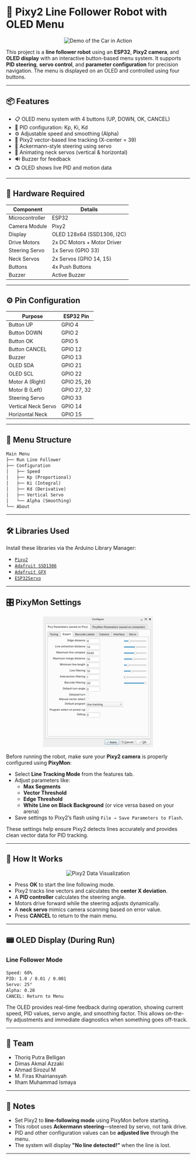 # 🚗 Pixy2 Line Follower Robot with OLED Menu

<div align="center">
  <img src="images/pixyLineDetection.gif" alt="Demo of the Car in Action">
</div>

This project is a **line follower robot** using an **ESP32**, **Pixy2 camera**, and **OLED display** with an interactive button-based menu system. It supports **PID steering**, **servo control**, and **parameter configuration** for precision navigation. The menu is displayed on an OLED and controlled using four buttons.

---

## 📦 Features

- 📋 OLED menu system with 4 buttons (UP, DOWN, OK, CANCEL)
- 🔧 PID configuration: Kp, Ki, Kd
- ⚙️ Adjustable speed and smoothing (Alpha)
- 🎯 Pixy2 vector-based line tracking (X-center = 39)
- 🧠 Ackermann-style steering using servo
- 👀 Animating neck servos (vertical & horizontal)
- 🔊 Buzzer for feedback
- 📺 OLED shows live PID and motion data

---

## 🔌 Hardware Required

| Component             | Details                     |
|----------------------|-----------------------------|
| Microcontroller      | ESP32                       |
| Camera Module        | Pixy2                       |
| Display              | OLED 128x64 (SSD1306, I2C)  |
| Drive Motors         | 2x DC Motors + Motor Driver |
| Steering Servo       | 1x Servo (GPIO 33)          |
| Neck Servos          | 2x Servos (GPIO 14, 15)     |
| Buttons              | 4x Push Buttons             |
| Buzzer               | Active Buzzer               |

---

## ⚙️ Pin Configuration

| Purpose            | ESP32 Pin |
|--------------------|-----------|
| Button UP          | GPIO 4    |
| Button DOWN        | GPIO 2    |
| Button OK          | GPIO 5    |
| Button CANCEL      | GPIO 12   |
| Buzzer             | GPIO 13   |
| OLED SDA           | GPIO 21   |
| OLED SCL           | GPIO 22   |
| Motor A (Right)    | GPIO 25, 26 |
| Motor B (Left)     | GPIO 27, 32 |
| Steering Servo     | GPIO 33   |
| Vertical Neck Servo| GPIO 14   |
| Horizontal Neck    | GPIO 15   |

---

## 📖 Menu Structure

```text
Main Menu
├── Run Line Follower
├── Configuration
│   ├── Speed
│   ├── Kp (Proportional)
│   ├── Ki (Integral)
│   ├── Kd (Derivative)
│   ├── Vertical Servo
│   └── Alpha (Smoothing)
└── About
```
---

## 🛠 Libraries Used

Install these libraries via the Arduino Library Manager:

- [`Pixy2`](https://github.com/charmedlabs/pixy2)
- [`Adafruit SSD1306`](https://github.com/adafruit/Adafruit_SSD1306)
- [`Adafruit GFX`](https://github.com/adafruit/Adafruit-GFX-Library)
- [`ESP32Servo`](https://github.com/jkb-git/ESP32Servo)

---

## 🎛 PixyMon Settings

<div align="center">
  <img src="images/PixyMon Parameters.png" alt="PixyMon Configuration Parameters" width="60%">
</div>

Before running the robot, make sure your **Pixy2 camera** is properly configured using **PixyMon**:

- Select **Line Tracking Mode** from the features tab.
- Adjust parameters like:
  - **Max Segments**
  - **Vector Threshold**
  - **Edge Threshold**
  - **White Line on Black Background** (or vice versa based on your arena)
- Save settings to Pixy2’s flash using `File → Save Parameters to Flash`.

These settings help ensure Pixy2 detects lines accurately and provides clean vector data for PID tracking.


---


## 🚦 How It Works

<div align="center">
  <img src="images/pixyData.gif" alt="Pixy2 Data Visualization">
</div>

- Press **OK** to start the line following mode.
- Pixy2 tracks line vectors and calculates the **center X deviation**.
- A **PID controller** calculates the steering angle.
- Motors drive forward while the steering adjusts dynamically.
- A **neck servo** mimics camera scanning based on error value.
- Press **CANCEL** to return to the main menu.

---

## 📟 OLED Display (During Run)

### Line Follower Mode
```
Speed: 60%
PID: 1.0 / 0.01 / 0.001
Servo: 25°
Alpha: 0.20
CANCEL: Return to Menu
```

The OLED provides real-time feedback during operation, showing current speed, PID values, servo angle, and smoothing factor. This allows on-the-fly adjustments and immediate diagnostics when something goes off-track.

---

## 👥 Team

- Thoriq Putra Belligan  
- Dimas Akmal Azzaki  
- Ahmad Sirozul M  
- M. Firas Khairiansyah  
- Ilham Muhammad Ismaya  

---

## 📌 Notes

- Set Pixy2 to **line-following mode** using PixyMon before starting.
- This robot uses **Ackermann steering**—steered by servo, not tank drive.
- PID and other configuration values can be **adjusted live** through the menu.
- The system will display **"No line detected!"** when the line is lost.

---


